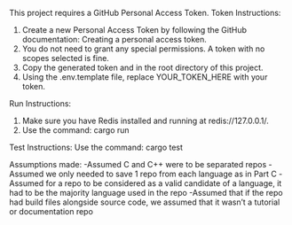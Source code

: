 This project requires a GitHub Personal Access Token.
Token Instructions:
1. Create a new Personal Access Token by following the GitHub documentation: Creating a personal access token.
2. You do not need to grant any special permissions. A token with no scopes selected is fine.
3. Copy the generated token and in the root directory of this project.
4. Using the .env.template file, replace YOUR\_TOKEN\_HERE with your token.

Run Instructions:
1. Make sure you have Redis installed and running at redis://127.0.0.1/.
2. Use the command: cargo run

Test Instructions:
Use the command: cargo test

Assumptions made:
-Assumed C and C++ were to be separated repos
-Assumed we only needed to save 1 repo from each language as in Part C
-Assumed for a repo to be considered as a valid candidate of a language, it had to be the majority language used in the repo
-Assumed that if the repo had build files alongside source code, we assumed that it wasn’t a tutorial or documentation repo